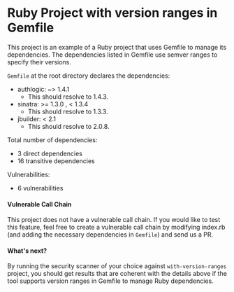 # Ruby Project with version ranges in Gemfile

This project is an example of a Ruby project that uses Gemfile to manage its dependencies. The dependencies listed in Gemfile use semver ranges to specify their versions.

`Gemfile` at the root directory declares the dependencies:

- authlogic: ~> 1.4.1
	- This should resolve to 1.4.3.
- sinatra: >= 1.3.0 , < 1.3.4
	- This should resolve to 1.3.3.
- jbuilder: < 2.1
	- This should resolve to 2.0.8.  

Total number of dependencies:
- 3 direct dependencies
- 16 transitive dependencies

Vulnerabilities:
- 6 vulnerabilities

#### Vulnerable Call Chain
This project does not have a vulnerable call chain. If you would like to test this feature, feel free to create a vulnerable call chain by modifying index.rb (and adding the necessary dependencies in `Gemfile`) and send us a PR.

#### What's next?
By running the security scanner of your choice against `with-version-ranges` project, you should get results that are coherent with the details above if the tool supports version ranges in Gemfile to manage Ruby dependencies.
